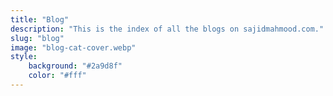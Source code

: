 ```yaml
---
title: "Blog"
description: "This is the index of all the blogs on sajidmahmood.com."
slug: "blog"
image: "blog-cat-cover.webp"
style:
    background: "#2a9d8f"
    color: "#fff"
---
```

